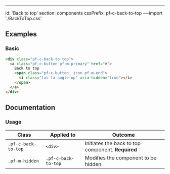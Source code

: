 ---
id: 'Back to top'
section: components
cssPrefix: pf-c-back-to-top
---import './BackToTop.css'

## Examples

### Basic

```html
<div class="pf-c-back-to-top">
  <a class="pf-c-button pf-m-primary" href="#">
    Back to top
    <span class="pf-c-button__icon pf-m-end">
      <i class="fas fa-angle-up" aria-hidden="true"></i>
    </span>
  </a>
</div>

```

## Documentation

### Usage

| Class | Applied to | Outcome |
| -- | -- | -- |
| `.pf-c-back-to-top` | `<div>` | Initiates the back to top component. **Required** |
| `.pf-m-hidden` | `.pf-c-back-to-top` | Modifies the component to be hidden. |
